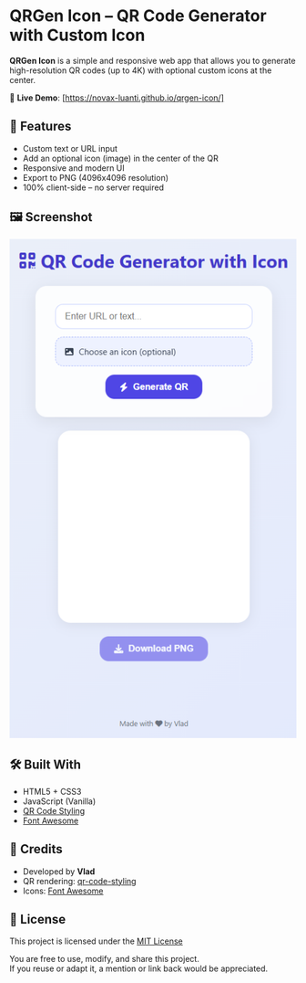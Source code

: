 # QRGen Icon – QR Code Generator with Custom Icon

**QRGen Icon** is a simple and responsive web app that allows you to generate high-resolution QR codes (up to 4K) with optional custom icons at the center.

🔗 **Live Demo**: [https://novax-luanti.github.io/qrgen-icon/]

## 🌟 Features

- Custom text or URL input
- Add an optional icon (image) in the center of the QR
- Responsive and modern UI
- Export to PNG (4096x4096 resolution)
- 100% client-side – no server required

## 🖼️ Screenshot

![Screenshot](screenshot.png) <!-- Add your own screenshot -->

## 🛠️ Built With

- HTML5 + CSS3
- JavaScript (Vanilla)
- [QR Code Styling](https://github.com/kozakdenys/qr-code-styling)
- [Font Awesome](https://fontawesome.com/)

## 🧾 Credits

- Developed by **Vlad**
- QR rendering: [qr-code-styling](https://github.com/kozakdenys/qr-code-styling)
- Icons: [Font Awesome](https://fontawesome.com/)

## 📄 License

This project is licensed under the [MIT License](LICENSE.txt)

You are free to use, modify, and share this project.  
If you reuse or adapt it, a mention or link back would be appreciated.
